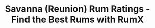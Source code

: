 ---
country:
  categoryID: 25
  code: re
  en: Reunion
  path: reunion
description: Looking for the best rums from the Savanna? Discover 240 rums from Savanna
  in the world's largest rum database!
distillery: Savanna
last_modified_at: '2024-04-19'
permalink: /distilleries/savanna/
popular_bottlers:
- name: Rum Nation
  path: rum-nation
  rums: 15
- name: Saint Eloi Spirits
  path: saint-eloi-spirits
  rums: 4
- name: Maison Ferrand
  path: maison-ferrand
  rums: 10
- name: Compagnie des Indes
  path: compagnie-des-indes
  rums: 11
- name: The Wild Parrot
  path: the-wild-parrot
  rums: 1
- name: Rhums Gadyamb
  path: rhums-gadyamb
  rums: 3
- name: Habitation Velier
  path: habitation-velier
  rums: 2
- name: LMDW
  path: lmdw
  rums: 1
- name: The Duchess
  path: the-duchess
  rums: 1
- name: Romdeluxe
  path: romdeluxe
  rums: 2
- name: Velier
  path: velier
  rums: 3
- name: Old Brothers
  path: old-brothers
  rums: 4
- name: Elizabeth Yard
  path: elizabeth-yard
  rums: 5
- name: Heinz Eggert GmbH
  path: heinz-eggert-gmbh
  rums: 1
- name: Barrique
  path: barrique
  rums: 2
- name: Famille Ricci
  path: famille-ricci
  rums: 1
- name: Ma Part Des Anges
  path: ma-part-des-anges
  rums: 1
- name: "Bapt & Clem\u2018s"
  path: bapt-clems
  rums: 1
- name: 1423 World Class Spirits
  path: 1423-world-class-spirits
  rums: 1
- name: The Nectar
  path: the-nectar
  rums: 2
- name: Holmes Cay
  path: holmes-cay
  rums: 2
- name: Berry Bros & Rudd
  path: berry-bros-rudd
  rums: 1
- name: VRAK
  path: vrak
  rums: 1
ratings:
  chartData:
  - - '5'
    - null
    - '#E03E2C'
  - - '15'
    - 1
    - '#E03E2C'
  - - '25'
    - 2
    - '#E03E2C'
  - - '35'
    - 13
    - '#E03E2C'
  - - '45'
    - 19
    - '#EFB500'
  - - '55'
    - 59
    - '#EFB500'
  - - '65'
    - 194
    - '#EFB500'
  - - '75'
    - 1029
    - '#2AA14C'
  - - '85'
    - 2043
    - '#2AA14C'
  - - '95'
    - 201
    - '#2AA14C'
  finishTagsFrequency:
  - - category: &id002
        bgColor: '621812'
        en: Woody
        fgColor: FFFFFF
      categoryID: '17'
      en: Woody
    - 67
  - - category:
        bgColor: 7d8386
        en: Mouthfeel
        fgColor: FFFFFF
      categoryID: '7'
      en: Dry
    - 39
  - - category: &id001
        bgColor: 3D77BD
        en: Tastes
        fgColor: FFFFFF
      categoryID: '6'
      en: Bitter
    - 35
  - - category: *id001
      categoryID: '6'
      en: Spicy
    - 34
  - - category: &id005
        bgColor: c13852
        en: Fruity
        fgColor: FFFFFF
      categoryID: '0'
      en: Fruity
    - 30
  - - category: *id002
      categoryID: '17'
      en: Barrel
    - 28
  - - category: &id004
        bgColor: '197145'
        en: Vegetal
        fgColor: FFFFFF
      categoryID: '21'
      en: Olive
    - 26
  - - category: *id001
      categoryID: '6'
      en: Spice
    - 24
  - - category: &id003
        bgColor: '621812'
        en: Spices
        fgColor: FFFFFF
      categoryID: '15'
      en: Vanilla
    - 24
  - - category:
        bgColor: 1a727e
        en: Trigeminal
        fgColor: FFFFFF
      categoryID: '8'
      en: Warm
    - 23
  - - category: *id003
      categoryID: '15'
      en: Peppery
    - 22
  - - category: *id004
      categoryID: '21'
      en: Herbal
    - 22
  - - category: *id005
      categoryID: '0'
      en: Strawberry
    - 22
  - - category: &id006
        bgColor: '621812'
        en: Roasted
        fgColor: FFFFFF
      categoryID: '16'
      en: Roasted
    - 21
  - - category: *id006
      categoryID: '16'
      en: Smoky
    - 20
  - - category: *id004
      categoryID: '21'
      en: Minty
    - 20
  - - category: *id004
      categoryID: '21'
      en: Vegetal
    - 20
  - - category:
        bgColor: '197145'
        en: Earthy
        fgColor: FFFFFF
      categoryID: '20'
      en: Tobacco
    - 19
  - - category:
        bgColor: c13852
        en: DriedFruit
        fgColor: FFFFFF
      categoryID: '1'
      en: Dried fruit
    - 18
  - - category:
        bgColor: c13852
        en: TropicalFruit
        fgColor: FFFFFF
      categoryID: '2'
      en: Pineapple
    - 17
  nosingTagsFrequency:
  - - category:
        bgColor: '621812'
        en: Woody
        fgColor: FFFFFF
      categoryID: '17'
      en: Woody
    - 76
  - - category: &id010
        bgColor: c13852
        en: Fruity
        fgColor: FFFFFF
      categoryID: '0'
      en: Fruity
    - 69
  - - category: &id009
        bgColor: 1a727e
        en: Medicinal
        fgColor: FFFFFF
      categoryID: '5'
      en: Ester
    - 52
  - - category:
        bgColor: '621812'
        en: Spices
        fgColor: FFFFFF
      categoryID: '15'
      en: Vanilla
    - 42
  - - category: &id007
        bgColor: c13852
        en: TropicalFruit
        fgColor: FFFFFF
      categoryID: '2'
      en: Tropical fruit
    - 38
  - - category: *id007
      categoryID: '2'
      en: Pineapple
    - 36
  - - category: &id011
        bgColor: 3D77BD
        en: Tastes
        fgColor: FFFFFF
      categoryID: '6'
      en: Spice
    - 34
  - - category: &id008
        bgColor: '197145'
        en: Vegetal
        fgColor: FFFFFF
      categoryID: '21'
      en: Olive
    - 29
  - - category: *id008
      categoryID: '21'
      en: Vegetal
    - 29
  - - category: *id009
      categoryID: '5'
      en: Solvents
    - 28
  - - category: *id007
      categoryID: '2'
      en: Banana
    - 27
  - - category: *id010
      categoryID: '0'
      en: Overripe
    - 26
  - - category:
        bgColor: c13852
        en: Citrus
        fgColor: FFFFFF
      categoryID: '3'
      en: Citrus
    - 25
  - - category: *id010
      categoryID: '0'
      en: Strawberry
    - 24
  - - category: *id011
      categoryID: '6'
      en: Sweet
    - 23
  - - category:
        bgColor: '197145'
        en: Floral
        fgColor: FFFFFF
      categoryID: '22'
      en: Floral
    - 23
  - - category:
        bgColor: c48c31
        en: Caramel
        fgColor: FFFFFF
      categoryID: '10'
      en: Caramel
    - 22
  - - category: *id008
      categoryID: '21'
      en: Fresh
    - 20
  - - category:
        bgColor: c48c31
        en: Sweet
        fgColor: FFFFFF
      categoryID: '9'
      en: Honey
    - 19
  - - category: *id007
      categoryID: '2'
      en: Mango
    - 19
  ratings:
  - 88
  - 70
  - 75
  - 73
  - 64
  - 100
  - 90
  - 60
  - 75
  - 20
  - 60
  - 72
  - 77
  - 71
  - 80
  - 79
  - 86
  - 81
  - 49
  - 85
  - 76
  - 82
  - 84
  - 80
  - 84
  - 80
  - 77
  - 86
  - 81
  - 83
  - 85
  - 80
  - 84
  - 86
  - 85
  - 83
  - 88
  - 79
  - 84
  - 84
  - 84
  - 88
  - 84
  - 79
  - 85
  - 80
  - 80
  - 84
  - 82
  - 83
  - 85
  - 84
  - 87
  - 68
  - 79
  - 85
  - 84
  - 79
  - 83
  - 89
  - 70
  - 70
  - 89
  - 70
  - 71
  - 73
  - 76
  - 84
  - 76
  - 75
  - 79
  - 79
  - 81
  - 45
  - 86
  - 80
  - 80
  - 73
  - 82
  - 77
  - 83
  - 79
  - 77
  - 86
  - 75
  - 75
  - 84
  - 80
  - 84
  - 75
  - 84
  - 86
  - 79
  - 90
  - 77
  - 85
  - 86
  - 88
  - 84
  - 48
  - 80
  - 88
  - 81
  - 89
  - 85
  - 90
  - 90
  - 88
  - 90
  - 86
  - 82
  - 91
  - 84
  - 85
  - 85
  - 90
  - 87
  - 88
  - 88
  - 85
  - 84
  - 83
  - 80
  - 86
  - 79
  - 83
  - 90
  - 73
  - 69
  - 87
  - 70
  - 71
  - 85
  - 85
  - 84
  - 84
  - 82
  - 84
  - 85
  - 85
  - 85
  - 84
  - 84
  - 86
  - 82
  - 82
  - 80
  - 92
  - 88
  - 80
  - 77
  - 78
  - 81
  - 73
  - 80
  - 82
  - 83
  - 72
  - 70
  - 76
  - 80
  - 78
  - 80
  - 85
  - 84
  - 85
  - 70
  - 78
  - 89
  - 92
  - 91
  - 92
  - 88
  - 84
  - 84
  - 91
  - 96
  - 87
  - 95
  - 98
  - 86
  - 90
  - 90
  - 86
  - 86
  - 85
  - 86
  - 91
  - 88
  - 89
  - 89
  - 91
  - 90
  - 88
  - 90
  - 85
  - 92
  - 90
  - 84
  - 91
  - 90
  - 90
  - 94
  - 91
  - 86
  - 90
  - 83
  - 77
  - 79
  - 78
  - 90
  - 59
  - 70
  - 93
  - 95
  - 70
  - 80
  - 82
  - 69
  - 75
  - 74
  - 72
  - 88
  - 79
  - 82
  - 79
  - 80
  - 78
  - 81
  - 80
  - 69
  - 81
  - 78
  - 80
  - 88
  - 90
  - 79
  - 83
  - 77
  - 86
  - 82
  - 75
  - 81
  - 84
  - 85
  - 81
  - 82
  - 82
  - 86
  - 80
  - 84
  - 80
  - 84
  - 88
  - 88
  - 81
  - 83
  - 87
  - 85
  - 85
  - 85
  - 81
  - 84
  - 85
  - 85
  - 80
  - 79
  - 76
  - 83
  - 77
  - 77
  - 77
  - 80
  - 60
  - 79
  - 83
  - 81
  - 74
  - 72
  - 80
  - 79
  - 80
  - 72
  - 80
  - 82
  - 82
  - 79
  - 67
  - 92
  - 85
  - 89
  - 86
  - 84
  - 79
  - 85
  - 80
  - 86
  - 82
  - 84
  - 81
  - 86
  - 85
  - 84
  - 86
  - 85
  - 88
  - 85
  - 88
  - 86
  - 84
  - 87
  - 87
  - 86
  - 89
  - 88
  - 92
  - 87
  - 91
  - 90
  - 85
  - 90
  - 86
  - 84
  - 87
  - 89
  - 87
  - 86
  - 87
  - 84
  - 88
  - 85
  - 87
  - 86
  - 100
  - 86
  - 85
  - 83
  - 78
  - 82
  - 79
  - 88
  - 84
  - 86
  - 87
  - 83
  - 86
  - 77
  - 81
  - 86
  - 83
  - 88
  - 90
  - 86
  - 77
  - 79
  - 80
  - 85
  - 83
  - 85
  - 85
  - 73
  - 85
  - 100
  - 75
  - 78
  - 80
  - 62
  - 68
  - 59
  - 91
  - 90
  - 80
  - 85
  - 88
  - 89
  - 80
  - 86
  - 91
  - 83
  - 85
  - 85
  - 83
  - 88
  - 86
  - 87
  - 78
  - 84
  - 88
  - 82
  - 78
  - 87
  - 88
  - 88
  - 86
  - 86
  - 86
  - 90
  - 85
  - 85
  - 84
  - 88
  - 86
  - 84
  - 82
  - 85
  - 90
  - 91
  - 87
  - 87
  - 84
  - 83
  - 88
  - 87
  - 79
  - 85
  - 86
  - 74
  - 86
  - 88
  - 80
  - 86
  - 88
  - 88
  - 80
  - 85
  - 80
  - 90
  - 86
  - 83
  - 85
  - 84
  - 84
  - 85
  - 76
  - 86
  - 86
  - 82
  - 85
  - 83
  - 87
  - 84
  - 82
  - 86
  - 77
  - 85
  - 84
  - 85
  - 83
  - 85
  - 87
  - 86
  - 88
  - 84
  - 89
  - 86
  - 87
  - 81
  - 88
  - 65
  - 65
  - 83
  - 82
  - 82
  - 84
  - 83
  - 85
  - 76
  - 80
  - 82
  - 80
  - 84
  - 76
  - 78
  - 82
  - 80
  - 78
  - 82
  - 84
  - 65
  - 73
  - 70
  - 82
  - 81
  - 80
  - 76
  - 70
  - 78
  - 62
  - 70
  - 82
  - 76
  - 72
  - 77
  - 82
  - 77
  - 72
  - 68
  - 72
  - 80
  - 80
  - 84
  - 84
  - 74
  - 79
  - 64
  - 69
  - 87
  - 78
  - 75
  - 77
  - 80
  - 80
  - 79
  - 76
  - 86
  - 77
  - 85
  - 83
  - 80
  - 82
  - 79
  - 80
  - 73
  - 70
  - 87
  - 78
  - 81
  - 82
  - 90
  - 93
  - 90
  - 89
  - 88
  - 90
  - 85
  - 90
  - 89
  - 82
  - 85
  - 84
  - 86
  - 91
  - 88
  - 91
  - 89
  - 88
  - 87
  - 90
  - 89
  - 88
  - 92
  - 90
  - 87
  - 83
  - 81
  - 78
  - 85
  - 81
  - 75
  - 81
  - 77
  - 79
  - 82
  - 74
  - 83
  - 79
  - 82
  - 82
  - 90
  - 72
  - 79
  - 88
  - 85
  - 85
  - 75
  - 86
  - 81
  - 87
  - 49
  - 74
  - 70
  - 75
  - 80
  - 74
  - 86
  - 85
  - 75
  - 82
  - 88
  - 85
  - 84
  - 81
  - 82
  - 73
  - 80
  - 84
  - 90
  - 88
  - 82
  - 80
  - 85
  - 88
  - 88
  - 88
  - 88
  - 86
  - 87
  - 88
  - 86
  - 83
  - 88
  - 89
  - 88
  - 90
  - 89
  - 88
  - 86
  - 80
  - 88
  - 86
  - 88
  - 86
  - 90
  - 90
  - 89
  - 87
  - 86
  - 90
  - 88
  - 93
  - 92
  - 93
  - 95
  - 85
  - 88
  - 85
  - 85
  - 91
  - 90
  - 72
  - 93
  - 94
  - 88
  - 94
  - 76
  - 77
  - 92
  - 90
  - 93
  - 39
  - 93
  - 92
  - 93
  - 91
  - 85
  - 89
  - 90
  - 85
  - 88
  - 84
  - 90
  - 94
  - 90
  - 93
  - 93
  - 86
  - 90
  - 91
  - 90
  - 88
  - 91
  - 90
  - 92
  - 84
  - 87
  - 86
  - 84
  - 80
  - 86
  - 84
  - 88
  - 80
  - 83
  - 80
  - 85
  - 83
  - 82
  - 85
  - 85
  - 86
  - 86
  - 90
  - 86
  - 86
  - 86
  - 90
  - 87
  - 86
  - 89
  - 88
  - 86
  - 86
  - 82
  - 87
  - 83
  - 88
  - 87
  - 79
  - 83
  - 86
  - 85
  - 83
  - 86
  - 92
  - 86
  - 92
  - 78
  - 87
  - 81
  - 82
  - 79
  - 82
  - 90
  - 83
  - 80
  - 71
  - 84
  - 79
  - 81
  - 83
  - 74
  - 75
  - 86
  - 80
  - 80
  - 85
  - 80
  - 84
  - 83
  - 83
  - 80
  - 85
  - 81
  - 80
  - 73
  - 84
  - 86
  - 87
  - 88
  - 87
  - 88
  - 88
  - 84
  - 79
  - 85
  - 82
  - 80
  - 73
  - 92
  - 86
  - 89
  - 88
  - 90
  - 92
  - 84
  - 88
  - 82
  - 80
  - 89
  - 86
  - 85
  - 85
  - 78
  - 78
  - 76
  - 72
  - 74
  - 68
  - 76
  - 80
  - 78
  - 73
  - 80
  - 80
  - 72
  - 79
  - 80
  - 80
  - 80
  - 79
  - 82
  - 73
  - 85
  - 83
  - 80
  - 82
  - 79
  - 71
  - 81
  - 82
  - 83
  - 81
  - 76
  - 79
  - 80
  - 65
  - 87
  - 79
  - 82
  - 83
  - 83
  - 79
  - 82
  - 88
  - 65
  - 60
  - 75
  - 50
  - 70
  - 70
  - 62
  - 71
  - 65
  - 67
  - 69
  - 67
  - 59
  - 69
  - 73
  - 65
  - 84
  - 81
  - 83
  - 81
  - 80
  - 95
  - 93
  - 84
  - 94
  - 83
  - 85
  - 88
  - 91
  - 93
  - 93
  - 74
  - 76
  - 88
  - 88
  - 93
  - 90
  - 87
  - 84
  - 88
  - 84
  - 94
  - 85
  - 82
  - 90
  - 85
  - 87
  - 88
  - 88
  - 88
  - 88
  - 84
  - 95
  - 91
  - 90
  - 88
  - 81
  - 89
  - 88
  - 71
  - 90
  - 91
  - 90
  - 90
  - 86
  - 70
  - 88
  - 81
  - 89
  - 89
  - 86
  - 91
  - 88
  - 91
  - 92
  - 90
  - 90
  - 92
  - 92
  - 90
  - 89
  - 50
  - 84
  - 86
  - 75
  - 81
  - 80
  - 83
  - 80
  - 80
  - 82
  - 65
  - 84
  - 75
  - 75
  - 80
  - 81
  - 80
  - 81
  - 82
  - 83
  - 80
  - 80
  - 93
  - 80
  - 73
  - 86
  - 90
  - 72
  - 83
  - 68
  - 83
  - 82
  - 83
  - 78
  - 83
  - 84
  - 84
  - 80
  - 85
  - 83
  - 80
  - 52
  - 82
  - 86
  - 80
  - 78
  - 75
  - 83
  - 78
  - 78
  - 69
  - 78
  - 79
  - 70
  - 83
  - 75
  - 65
  - 80
  - 80
  - 75
  - 100
  - 78
  - 77
  - 80
  - 80
  - 86
  - 81
  - 77
  - 79
  - 76
  - 68
  - 81
  - 76
  - 85
  - 67
  - 81
  - 91
  - 74
  - 50
  - 88
  - 89
  - 90
  - 90
  - 90
  - 84
  - 87
  - 90
  - 93
  - 93
  - 95
  - 90
  - 92
  - 88
  - 83
  - 91
  - 88
  - 88
  - 69
  - 80
  - 85
  - 90
  - 87
  - 79
  - 82
  - 88
  - 85
  - 91
  - 81
  - 90
  - 75
  - 86
  - 83
  - 85
  - 84
  - 87
  - 85
  - 86
  - 83
  - 89
  - 89
  - 87
  - 82
  - 91
  - 83
  - 100
  - 86
  - 86
  - 90
  - 89
  - 87
  - 87
  - 84
  - 87
  - 89
  - 88
  - 87
  - 87
  - 86
  - 88
  - 87
  - 85
  - 88
  - 79
  - 78
  - 81
  - 89
  - 88
  - 88
  - 88
  - 87
  - 90
  - 87
  - 88
  - 90
  - 83
  - 86
  - 91
  - 88
  - 86
  - 90
  - 86
  - 89
  - 88
  - 79
  - 89
  - 65
  - 84
  - 80
  - 81
  - 83
  - 86
  - 87
  - 85
  - 85
  - 86
  - 85
  - 84
  - 85
  - 87
  - 80
  - 84
  - 83
  - 75
  - 85
  - 83
  - 84
  - 86
  - 92
  - 90
  - 87
  - 84
  - 87
  - 88
  - 86
  - 87
  - 87
  - 86
  - 89
  - 87
  - 85
  - 84
  - 85
  - 88
  - 90
  - 70
  - 77
  - 72
  - 69
  - 70
  - 77
  - 75
  - 80
  - 77
  - 76
  - 84
  - 79
  - 77
  - 83
  - 72
  - 80
  - 87
  - 90
  - 87
  - 85
  - 85
  - 85
  - 84
  - 84
  - 90
  - 90
  - 86
  - 90
  - 84
  - 88
  - 87
  - 85
  - 75
  - 78
  - 89
  - 79
  - 82
  - 81
  - 82
  - 81
  - 85
  - 93
  - 80
  - 31
  - 86
  - 85
  - 90
  - 79
  - 88
  - 72
  - 64
  - 72
  - 82
  - 81
  - 78
  - 84
  - 85
  - 90
  - 79
  - 88
  - 84
  - 85
  - 80
  - 65
  - 37
  - 75
  - 85
  - 84
  - 75
  - 40
  - 80
  - 80
  - 83
  - 84
  - 89
  - 80
  - 85
  - 80
  - 66
  - 83
  - 85
  - 89
  - 79
  - 75
  - 81
  - 70
  - 83
  - 90
  - 83
  - 81
  - 94
  - 81
  - 80
  - 88
  - 81
  - 90
  - 84
  - 100
  - 80
  - 83
  - 83
  - 84
  - 90
  - 30
  - 90
  - 90
  - 82
  - 84
  - 85
  - 80
  - 85
  - 80
  - 84
  - 91
  - 82
  - 90
  - 70
  - 76
  - 84
  - 82
  - 84
  - 87
  - 82
  - 84
  - 79
  - 83
  - 81
  - 80
  - 93
  - 80
  - 90
  - 85
  - 61
  - 88
  - 84
  - 89
  - 84
  - 85
  - 84
  - 81
  - 77
  - 87
  - 78
  - 90
  - 91
  - 70
  - 88
  - 85
  - 87
  - 84
  - 83
  - 78
  - 81
  - 82
  - 48
  - 77
  - 76
  - 75
  - 70
  - 75
  - 81
  - 80
  - 81
  - 69
  - 78
  - 77
  - 70
  - 77
  - 88
  - 81
  - 80
  - 76
  - 79
  - 72
  - 79
  - 83
  - 80
  - 77
  - 77
  - 80
  - 79
  - 80
  - 78
  - 83
  - 84
  - 81
  - 83
  - 82
  - 85
  - 80
  - 82
  - 77
  - 81
  - 80
  - 78
  - 86
  - 82
  - 80
  - 83
  - 80
  - 81
  - 84
  - 74
  - 84
  - 90
  - 85
  - 87
  - 92
  - 82
  - 80
  - 88
  - 80
  - 84
  - 89
  - 70
  - 87
  - 75
  - 76
  - 71
  - 75
  - 76
  - 76
  - 79
  - 79
  - 77
  - 75
  - 70
  - 80
  - 82
  - 81
  - 82
  - 89
  - 87
  - 75
  - 68
  - 72
  - 82
  - 81
  - 72
  - 75
  - 77
  - 81
  - 82
  - 65
  - 70
  - 75
  - 78
  - 75
  - 73
  - 73
  - 65
  - 63
  - 76
  - 70
  - 83
  - 67
  - 81
  - 60
  - 70
  - 70
  - 80
  - 82
  - 86
  - 80
  - 86
  - 62
  - 80
  - 81
  - 81
  - 67
  - 74
  - 87
  - 83
  - 59
  - 79
  - 80
  - 83
  - 40
  - 80
  - 80
  - 73
  - 82
  - 74
  - 73
  - 72
  - 75
  - 76
  - 70
  - 71
  - 75
  - 67
  - 65
  - 74
  - 69
  - 70
  - 37
  - 72
  - 72
  - 79
  - 72
  - 62
  - 79
  - 70
  - 60
  - 79
  - 75
  - 75
  - 66
  - 55
  - 72
  - 71
  - 75
  - 75
  - 70
  - 70
  - 65
  - 71
  - 75
  - 70
  - 53
  - 65
  - 72
  - 61
  - 65
  - 77
  - 63
  - 72
  - 70
  - 97
  - 86
  - 88
  - 86
  - 84
  - 87
  - 87
  - 88
  - 87
  - 85
  - 88
  - 85
  - 85
  - 84
  - 83
  - 88
  - 85
  - 82
  - 83
  - 77
  - 78
  - 77
  - 87
  - 79
  - 87
  - 85
  - 85
  - 87
  - 87
  - 83
  - 90
  - 87
  - 82
  - 89
  - 83
  - 87
  - 88
  - 87
  - 87
  - 90
  - 88
  - 88
  - 90
  - 82
  - 76
  - 83
  - 87
  - 80
  - 87
  - 79
  - 88
  - 87
  - 86
  - 87
  - 89
  - 88
  - 87
  - 83
  - 60
  - 95
  - 80
  - 80
  - 90
  - 85
  - 92
  - 88
  - 87
  - 83
  - 77
  - 79
  - 74
  - 74
  - 78
  - 82
  - 83
  - 78
  - 79
  - 83
  - 95
  - 83
  - 88
  - 80
  - 90
  - 80
  - 77
  - 77
  - 81
  - 79
  - 78
  - 87
  - 82
  - 89
  - 85
  - 82
  - 100
  - 81
  - 86
  - 78
  - 76
  - 81
  - 80
  - 80
  - 70
  - 73
  - 80
  - 80
  - 76
  - 84
  - 84
  - 80
  - 75
  - 90
  - 60
  - 77
  - 75
  - 91
  - 75
  - 83
  - 82
  - 87
  - 79
  - 81
  - 86
  - 75
  - 81
  - 81
  - 72
  - 82
  - 81
  - 82
  - 83
  - 80
  - 81
  - 80
  - 84
  - 74
  - 83
  - 82
  - 85
  - 82
  - 81
  - 76
  - 84
  - 84
  - 82
  - 81
  - 88
  - 82
  - 87
  - 85
  - 85
  - 68
  - 82
  - 85
  - 84
  - 83
  - 85
  - 85
  - 84
  - 78
  - 85
  - 77
  - 86
  - 78
  - 79
  - 78
  - 82
  - 85
  - 81
  - 77
  - 79
  - 85
  - 79
  - 82
  - 91
  - 87
  - 87
  - 88
  - 86
  - 88
  - 85
  - 80
  - 98
  - 89
  - 86
  - 91
  - 78
  - 85
  - 85
  - 88
  - 86
  - 88
  - 90
  - 86
  - 87
  - 90
  - 87
  - 88
  - 85
  - 87
  - 86
  - 83
  - 85
  - 85
  - 86
  - 85
  - 79
  - 85
  - 88
  - 82
  - 84
  - 85
  - 85
  - 88
  - 86
  - 76
  - 86
  - 88
  - 82
  - 86
  - 85
  - 59
  - 81
  - 88
  - 82
  - 86
  - 84
  - 82
  - 85
  - 80
  - 86
  - 80
  - 71
  - 76
  - 79
  - 82
  - 83
  - 83
  - 86
  - 87
  - 86
  - 83
  - 80
  - 82
  - 82
  - 90
  - 77
  - 84
  - 83
  - 80
  - 88
  - 84
  - 87
  - 59
  - 84
  - 85
  - 77
  - 90
  - 86
  - 86
  - 90
  - 82
  - 82
  - 82
  - 83
  - 85
  - 86
  - 85
  - 84
  - 69
  - 85
  - 81
  - 80
  - 82
  - 79
  - 79
  - 85
  - 86
  - 85
  - 84
  - 82
  - 83
  - 79
  - 89
  - 88
  - 84
  - 82
  - 80
  - 83
  - 86
  - 83
  - 84
  - 83
  - 76
  - 81
  - 82
  - 88
  - 80
  - 80
  - 82
  - 82
  - 82
  - 84
  - 82
  - 85
  - 84
  - 89
  - 84
  - 85
  - 79
  - 81
  - 85
  - 87
  - 85
  - 86
  - 83
  - 92
  - 81
  - 83
  - 88
  - 83
  - 84
  - 80
  - 95
  - 73
  - 91
  - 82
  - 75
  - 78
  - 60
  - 74
  - 85
  - 80
  - 73
  - 86
  - 82
  - 83
  - 84
  - 77
  - 82
  - 81
  - 82
  - 82
  - 84
  - 88
  - 86
  - 76
  - 83
  - 82
  - 80
  - 90
  - 80
  - 83
  - 84
  - 87
  - 75
  - 84
  - 85
  - 81
  - 67
  - 72
  - 75
  - 86
  - 92
  - 89
  - 91
  - 88
  - 88
  - 88
  - 86
  - 89
  - 91
  - 85
  - 91
  - 85
  - 87
  - 94
  - 88
  - 88
  - 89
  - 89
  - 89
  - 89
  - 91
  - 90
  - 84
  - 90
  - 91
  - 93
  - 67
  - 90
  - 93
  - 90
  - 90
  - 87
  - 90
  - 91
  - 91
  - 87
  - 89
  - 85
  - 88
  - 86
  - 80
  - 81
  - 79
  - 65
  - 78
  - 87
  - 70
  - 81
  - 80
  - 80
  - 78
  - 70
  - 79
  - 83
  - 81
  - 82
  - 77
  - 83
  - 75
  - 83
  - 83
  - 81
  - 82
  - 80
  - 85
  - 80
  - 82
  - 81
  - 85
  - 82
  - 86
  - 80
  - 88
  - 87
  - 90
  - 75
  - 86
  - 95
  - 80
  - 71
  - 82
  - 83
  - 80
  - 85
  - 78
  - 83
  - 85
  - 83
  - 82
  - 84
  - 82
  - 85
  - 85
  - 82
  - 85
  - 87
  - 80
  - 80
  - 80
  - 77
  - 80
  - 84
  - 78
  - 85
  - 84
  - 83
  - 89
  - 90
  - 81
  - 85
  - 85
  - 75
  - 78
  - 87
  - 84
  - 83
  - 85
  - 85
  - 80
  - 80
  - 80
  - 80
  - 83
  - 85
  - 83
  - 82
  - 70
  - 78
  - 79
  - 85
  - 72
  - 75
  - 81
  - 90
  - 90
  - 38
  - 35
  - 40
  - 86
  - 82
  - 69
  - 80
  - 82
  - 83
  - 76
  - 86
  - 84
  - 80
  - 82
  - 81
  - 81
  - 83
  - 76
  - 80
  - 85
  - 86
  - 83
  - 82
  - 85
  - 81
  - 74
  - 71
  - 71
  - 69
  - 75
  - 81
  - 76
  - 77
  - 88
  - 75
  - 83
  - 90
  - 69
  - 78
  - 77
  - 76
  - 83
  - 67
  - 81
  - 79
  - 80
  - 73
  - 89
  - 89
  - 87
  - 96
  - 83
  - 87
  - 86
  - 85
  - 84
  - 91
  - 83
  - 87
  - 90
  - 88
  - 85
  - 90
  - 90
  - 90
  - 89
  - 83
  - 90
  - 87
  - 85
  - 86
  - 90
  - 87
  - 85
  - 84
  - 98
  - 91
  - 88
  - 65
  - 90
  - 93
  - 88
  - 88
  - 87
  - 90
  - 82
  - 85
  - 82
  - 94
  - 82
  - 67
  - 87
  - 78
  - 88
  - 82
  - 75
  - 83
  - 82
  - 89
  - 76
  - 90
  - 76
  - 88
  - 83
  - 85
  - 81
  - 56
  - 50
  - 50
  - 84
  - 89
  - 89
  - 87
  - 87
  - 71
  - 84
  - 86
  - 84
  - 77
  - 83
  - 78
  - 82
  - 80
  - 81
  - 84
  - 81
  - 80
  - 78
  - 88
  - 40
  - 75
  - 74
  - 74
  - 79
  - 84
  - 78
  - 74
  - 70
  - 85
  - 77
  - 75
  - 72
  - 83
  - 82
  - 80
  - 83
  - 81
  - 81
  - 77
  - 77
  - 64
  - 86
  - 81
  - 65
  - 76
  - 70
  - 80
  - 70
  - 79
  - 83
  - 82
  - 79
  - 70
  - 78
  - 81
  - 82
  - 83
  - 77
  - 81
  - 79
  - 70
  - 79
  - 84
  - 82
  - 77
  - 85
  - 85
  - 85
  - 80
  - 80
  - 80
  - 73
  - 79
  - 77
  - 82
  - 65
  - 80
  - 80
  - 81
  - 80
  - 80
  - 85
  - 86
  - 76
  - 83
  - 79
  - 82
  - 82
  - 82
  - 83
  - 81
  - 85
  - 71
  - 80
  - 77
  - 82
  - 86
  - 85
  - 86
  - 87
  - 84
  - 90
  - 90
  - 84
  - 86
  - 84
  - 85
  - 84
  - 87
  - 82
  - 86
  - 87
  - 84
  - 81
  - 86
  - 88
  - 85
  - 80
  - 84
  - 84
  - 77
  - 91
  - 83
  - 87
  - 90
  - 86
  - 90
  - 78
  - 86
  - 84
  - 77
  - 78
  - 83
  - 86
  - 87
  - 87
  - 77
  - 75
  - 83
  - 77
  - 80
  - 77
  - 82
  - 92
  - 71
  - 70
  - 74
  - 74
  - 84
  - 51
  - 85
  - 86
  - 85
  - 95
  - 75
  - 76
  - 80
  - 81
  - 85
  - 77
  - 84
  - 84
  - 84
  - 64
  - 82
  - 86
  - 82
  - 70
  - 76
  - 76
  - 73
  - 78
  - 79
  - 73
  - 77
  - 80
  - 88
  - 87
  - 90
  - 80
  - 80
  - 79
  - 80
  - 78
  - 75
  - 79
  - 77
  - 83
  - 74
  - 83
  - 81
  - 55
  - 80
  - 78
  - 60
  - 80
  - 83
  - 81
  - 80
  - 80
  - 80
  - 84
  - 81
  - 85
  - 84
  - 78
  - 75
  - 78
  - 79
  - 77
  - 80
  - 72
  - 76
  - 87
  - 82
  - 82
  - 78
  - 80
  - 80
  - 52
  - 78
  - 80
  - 82
  - 80
  - 88
  - 87
  - 79
  - 84
  - 79
  - 80
  - 79
  - 77
  - 81
  - 80
  - 85
  - 82
  - 72
  - 79
  - 93
  - 77
  - 83
  - 82
  - 71
  - 80
  - 87
  - 89
  - 92
  - 89
  - 87
  - 90
  - 92
  - 82
  - 84
  - 89
  - 90
  - 92
  - 90
  - 84
  - 92
  - 88
  - 91
  - 87
  - 88
  - 90
  - 90
  - 87
  - 89
  - 89
  - 84
  - 90
  - 91
  - 90
  - 88
  - 82
  - 83
  - 91
  - 88
  - 91
  - 93
  - 90
  - 88
  - 91
  - 86
  - 93
  - 88
  - 90
  - 88
  - 93
  - 100
  - 86
  - 89
  - 90
  - 90
  - 91
  - 50
  - 90
  - 93
  - 87
  - 88
  - 91
  - 87
  - 86
  - 85
  - 74
  - 76
  - 85
  - 85
  - 86
  - 82
  - 84
  - 86
  - 92
  - 92
  - 90
  - 87
  - 91
  - 90
  - 87
  - 90
  - 90
  - 87
  - 84
  - 91
  - 89
  - 79
  - 90
  - 91
  - 90
  - 84
  - 88
  - 92
  - 90
  - 92
  - 84
  - 89
  - 90
  - 90
  - 58
  - 86
  - 89
  - 82
  - 88
  - 88
  - 85
  - 81
  - 90
  - 83
  - 80
  - 80
  - 90
  - 88
  - 82
  - 89
  - 88
  - 85
  - 85
  - 88
  - 93
  - 90
  - 88
  - 89
  - 86
  - 92
  - 91
  - 87
  - 92
  - 86
  - 80
  - 88
  - 87
  - 84
  - 85
  - 98
  - 89
  - 93
  - 90
  - 90
  - 88
  - 90
  - 92
  - 92
  - 87
  - 85
  - 84
  - 85
  - 81
  - 88
  - 83
  - 86
  - 86
  - 88
  - 89
  - 85
  - 82
  - 82
  - 78
  - 85
  - 87
  - 81
  - 82
  - 87
  - 86
  - 90
  - 89
  - 89
  - 80
  - 88
  - 74
  - 88
  - 80
  - 86
  - 81
  - 85
  - 82
  - 84
  - 86
  - 100
  - 80
  - 90
  - 85
  - 71
  - 90
  - 90
  - 80
  - 79
  - 80
  - 83
  - 85
  - 82
  - 74
  - 73
  - 83
  - 82
  - 85
  - 83
  - 81
  - 81
  - 83
  - 88
  - 87
  - 92
  - 89
  - 85
  - 85
  - 85
  - 82
  - 78
  - 79
  - 78
  - 94
  - 74
  - 79
  - 82
  - 80
  - 78
  - 81
  - 80
  - 83
  - 70
  - 85
  - 80
  - 75
  - 71
  - 85
  - 84
  - 78
  - 83
  - 83
  - 78
  - 76
  - 78
  - 81
  - 87
  - 90
  - 87
  - 85
  - 84
  - 83
  - 76
  - 85
  - 82
  - 83
  - 80
  - 82
  - 80
  - 78
  - 77
  - 79
  - 78
  - 76
  - 84
  - 82
  - 84
  - 85
  - 75
  - 80
  - 82
  - 81
  - 83
  - 83
  - 75
  - 68
  - 65
  - 60
  - 83
  - 87
  - 85
  - 82
  - 78
  - 80
  - 83
  - 87
  - 90
  - 81
  - 71
  - 88
  - 90
  - 89
  - 80
  - 71
  - 83
  - 88
  - 89
  - 82
  - 81
  - 85
  - 55
  - 56
  - 60
  - 55
  - 91
  - 87
  - 83
  - 86
  - 88
  - 93
  - 88
  - 94
  - 90
  - 87
  - 98
  - 90
  - 92
  - 86
  - 94
  - 100
  - 87
  - 90
  - 91
  - 92
  - 88
  - 87
  - 90
  - 92
  - 91
  - 91
  - 93
  - 85
  - 85
  - 80
  - 91
  - 88
  - 90
  - 88
  - 90
  - 86
  - 85
  - 82
  - 88
  - 84
  - 86
  - 86
  - 85
  - 83
  - 82
  - 86
  - 84
  - 86
  - 86
  - 84
  - 80
  - 80
  - 78
  - 89
  - 90
  - 90
  - 84
  - 81
  - 80
  - 86
  - 74
  - 80
  - 85
  - 84
  - 80
  - 84
  - 84
  - 82
  - 87
  - 80
  - 86
  - 91
  - 85
  - 84
  - 75
  - 80
  - 80
  - 90
  - 76
  - 83
  - 79
  - 80
  - 84
  - 80
  - 84
  - 81
  - 82
  - 86
  - 82
  - 72
  - 65
  - 87
  - 78
  - 74
  - 83
  - 83
  - 79
  - 78
  - 80
  - 81
  - 81
  - 74
  - 80
  - 82
  - 77
  - 78
  - 73
  - 79
  - 81
  - 75
  - 79
  - 84
  - 79
  - 79
  - 73
  - 76
  - 80
  - 62
  - 77
  - 79
  - 80
  - 82
  - 81
  - 80
  - 82
  - 86
  - 79
  - 83
  - 70
  - 50
  - 79
  - 55
  - 73
  - 71
  - 68
  - 71
  - 77
  - 82
  - 75
  - 77
  - 78
  - 77
  - 76
  - 80
  - 82
  - 96
  - 92
  - 87
  - 89
  - 87
  - 85
  - 88
  - 90
  - 85
  - 92
  - 80
  - 88
  - 87
  - 91
  - 86
  - 88
  - 90
  - 84
  - 91
  - 89
  - 87
  - 85
  - 85
  - 92
  - 86
  - 88
  - 92
  - 91
  - 89
  - 87
  - 88
  - 90
  - 90
  - 92
  - 87
  - 89
  - 87
  - 81
  - 90
  - 88
  - 86
  - 83
  - 81
  - 80
  - 84
  - 90
  - 76
  - 68
  - 72
  - 79
  - 70
  - 84
  - 82
  - 85
  - 65
  - 81
  - 78
  - 75
  - 77
  - 77
  - 80
  - 74
  - 75
  - 79
  - 78
  - 81
  - 78
  - 77
  - 78
  - 73
  - 72
  - 76
  - 70
  - 70
  - 70
  - 82
  - 75
  - 80
  - 85
  - 67
  - 89
  - 80
  - 77
  - 77
  - 78
  - 78
  - 72
  - 76
  - 81
  - 84
  - 73
  - 62
  - 75
  - 78
  - 75
  - 75
  - 80
  - 66
  - 90
  - 88
  - 81
  - 84
  - 90
  - 83
  - 88
  - 84
  - 90
  - 76
  - 70
  - 80
  - 86
  - 80
  - 40
  - 82
  - 82
  - 78
  - 87
  - 80
  - 85
  - 85
  - 86
  - 83
  - 87
  - 80
  - 90
  - 89
  - 84
  - 79
  - 82
  - 78
  - 79
  - 73
  - 80
  - 92
  - 87
  - 84
  - 85
  - 79
  - 86
  - 73
  - 84
  - 83
  - 65
  - 86
  - 85
  - 92
  - 87
  - 75
  - 87
  - 93
  - 93
  - 94
  - 91
  - 71
  - 91
  - 86
  - 91
  - 75
  - 87
  - 85
  - 37
  - 90
  - 88
  - 90
  - 88
  - 70
  - 86
  - 88
  - 86
  - 87
  - 88
  - 94
  - 89
  - 86
  - 89
  - 85
  - 92
  - 90
  - 88
  - 90
  - 83
  - 82
  - 80
  - 80
  - 87
  - 78
  - 87
  - 86
  - 85
  - 76
  - 83
  - 70
  - 83
  - 85
  - 86
  - 84
  - 83
  - 82
  - 83
  - 82
  - 81
  - 85
  - 80
  - 70
  - 60
  - 60
  - 53
  - 55
  - 60
  - 60
  - 70
  - 69
  - 62
  - 55
  - 58
  - 62
  - 65
  - 65
  - 60
  - 63
  - 69
  - 67
  - 86
  - 74
  - 86
  - 72
  - 80
  - 85
  - 86
  - 75
  - 80
  - 61
  - 81
  - 77
  - 80
  - 78
  - 84
  - 77
  - 80
  - 80
  - 80
  - 80
  - 77
  - 75
  - 78
  - 80
  - 83
  - 80
  - 79
  - 74
  - 77
  - 80
  - 82
  - 80
  - 75
  - 82
  - 75
  - 80
  - 79
  - 75
  - 76
  - 78
  - 70
  - 77
  - 80
  - 70
  - 69
  - 75
  - 79
  - 83
  - 82
  - 70
  - 77
  - 76
  - 85
  - 80
  - 74
  - 80
  - 75
  - 81
  - 76
  - 77
  - 74
  - 80
  - 70
  - 70
  - 84
  - 72
  - 83
  - 74
  - 80
  - 80
  - 81
  - 75
  - 80
  - 79
  - 74
  - 76
  - 80
  - 66
  - 82
  - 79
  - 83
  - 80
  - 79
  - 73
  - 74
  - 68
  - 63
  - 70
  - 74
  - 79
  - 75
  - 80
  - 82
  - 80
  - 79
  - 77
  - 72
  - 80
  - 74
  - 76
  - 80
  - 85
  - 72
  - 82
  - 79
  - 78
  - 82
  - 76
  - 78
  - 82
  - 78
  - 80
  - 87
  - 78
  - 65
  - 79
  - 75
  - 75
  - 69
  - 67
  - 79
  - 78
  - 69
  - 76
  - 82
  - 82
  - 83
  - 82
  - 95
  - 88
  - 86
  - 82
  - 84
  - 80
  - 82
  - 78
  - 83
  - 84
  - 82
  - 75
  - 84
  - 84
  - 84
  - 86
  - 83
  - 70
  - 80
  - 88
  - 75
  - 79
  - 77
  - 84
  - 86
  - 89
  - 85
  - 89
  - 87
  - 88
  - 84
  - 91
  - 90
  - 80
  - 90
  - 86
  - 89
  - 88
  - 85
  - 86
  - 76
  - 88
  - 84
  - 74
  - 80
  - 70
  - 79
  - 71
  - 80
  - 80
  - 81
  - 76
  - 89
  - 86
  - 82
  - 81
  - 83
  - 95
  - 78
  - 87
  - 86
  - 74
  - 80
  - 81
  - 90
  - 85
  - 80
  - 80
  - 69
  - 85
  - 84
  - 83
  - 79
  - 80
  - 80
  - 73
  - 84
  - 81
  - 79
  - 80
  - 82
  - 85
  - 88
  - 70
  - 79
  - 30
  - 62
  - 87
  - 78
  - 82
  - 85
  - 72
  - 80
  - 70
  - 76
  - 50
  - 75
  - 82
  - 80
  - 84
  - 78
  - 80
  - 85
  - 80
  - 85
  - 84
  - 86
  - 80
  - 69
  - 87
  - 60
  - 80
  - 81
  - 83
  - 80
  - 82
  - 81
  - 73
  - 75
  - 78
  - 83
  - 80
  - 79
  - 90
  - 80
  - 93
  - 64
  - 77
  - 55
  - 72
  - 73
  - 73
  - 60
  - 56
  - 68
  - 76
  - 68
  - 71
  - 80
  - 80
  - 70
  - 65
  - 70
  - 74
  - 73
  - 70
  - 82
  - 80
  - 75
  - 73
  - 81
  - 63
  - 77
  - 74
  - 80
  - 75
  - 73
  - 75
  - 73
  - 73
  - 76
  - 86
  - 83
  - 82
  - 85
  - 82
  - 80
  - 76
  - 85
  - 80
  - 80
  - 78
  - 79
  - 81
  - 85
  - 81
  - 81
  - 85
  - 80
  - 81
  - 70
  - 83
  - 79
  - 82
  - 83
  - 69
  - 80
  - 72
  - 68
  - 74
  - 83
  - 83
  - 83
  - 87
  - 88
  - 90
  - 90
  - 84
  - 88
  - 87
  - 85
  - 87
  - 85
  - 78
  - 89
  - 86
  - 79
  - 85
  - 83
  - 79
  - 76
  - 81
  - 80
  - 87
  - 83
  - 80
  - 80
  - 83
  - 82
  - 87
  - 79
  - 80
  - 80
  - 71
  - 85
  - 90
  - 86
  - 82
  - 91
  - 86
  - 88
  - 83
  - 88
  - 85
  - 84
  - 84
  - 85
  - 83
  - 87
  - 82
  - 85
  - 86
  - 85
  - 83
  - 71
  - 85
  - 90
  - 86
  - 83
  - 86
  - 83
  - 86
  - 86
  - 83
  - 40
  - 75
  - 79
  - 85
  - 86
  - 88
  - 84
  - 80
  - 81
  - 82
  - 74
  - 78
  - 80
  - 81
  - 81
  - 77
  - 82
  - 81
  - 78
  - 70
  - 86
  - 49
  - 55
  - 80
  - 78
  - 83
  - 55
  - 81
  - 86
  - 84
  - 82
  - 86
  - 45
  - 76
  - 55
  - 72
  - 53
  - 49
  - 79
  - 79
  - 79
  - 80
  - 66
  - 77
  - 75
  - 79
  - 79
  - 77
  - 82
  - 78
  - 79
  - 78
  - 81
  - 75
  - 79
  - 78
  - 77
  - 70
  - 83
  - 91
  - 80
  - 82
  - 78
  - 83
  - 79
  - 83
  - 81
  - 83
  - 85
  - 79
  - 81
  - 74
  - 83
  - 86
  - 85
  - 88
  - 87
  - 85
  - 79
  - 84
  - 82
  - 86
  - 82
  - 90
  - 86
  - 82
  - 88
  - 82
  - 85
  - 80
  - 89
  - 91
  - 89
  - 87
  - 85
  - 89
  - 90
  - 88
  - 84
  - 86
  - 84
  - 86
  - 87
  - 86
  - 89
  - 87
  - 87
  - 50
  - 68
  - 75
  - 81
  - 89
  - 86
  - 86
  - 75
  - 70
  - 83
  - 100
  - 70
  - 82
  - 81
  - 85
  - 71
  - 85
  - 81
  - 82
  - 76
  - 83
  - 79
  - 82
  - 70
  - 80
  - 87
  - 78
  - 80
  - 77
  - 81
  - 88
  - 83
  - 88
  - 84
  - 81
  - 95
  - 81
  - 82
  - 52
  - 59
  - 70
  - 55
  - 61
  - 55
  - 54
  - 55
  - 46
  - 78
  - 55
  - 49
  - 80
  - 60
  - 62
  - 55
  - 56
  - 52
  - 55
  - 83
  - 85
  - 80
  - 83
  - 87
  - 82
  - 87
  - 86
  - 85
  - 77
  - 84
  - 85
  - 88
  - 85
  - 86
  - 83
  - 84
  - 89
  - 84
  - 84
  - 84
  - 85
  - 84
  - 87
  - 84
  - 84
  - 81
  - 89
  - 81
  - 83
  - 81
  - 83
  - 84
  - 82
  - 86
  - 85
  - 80
  - 81
  - 86
  - 85
  - 85
  - 83
  - 85
  - 86
  - 86
  - 79
  - 84
  - 79
  - 83
  - 81
  - 81
  - 88
  - 85
  - 85
  - 86
  - 88
  - 85
  - 85
  - 86
  - 84
  - 82
  - 82
  - 85
  - 85
  - 80
  - 84
  - 76
  - 82
  - 83
  - 78
  - 86
  - 83
  - 83
  - 85
  - 83
  - 84
  - 83
  - 83
  - 68
  - 75
  - 77
  - 79
  - 77
  ratingsCount: 3561
  ratingsMedian: 83
  tasteTagsFrequency:
  - - category: &id017
        bgColor: '621812'
        en: Woody
        fgColor: FFFFFF
      categoryID: '17'
      en: Woody
    - 74
  - - category: &id015
        bgColor: c13852
        en: Fruity
        fgColor: FFFFFF
      categoryID: '0'
      en: Fruity
    - 56
  - - category: &id013
        bgColor: 3D77BD
        en: Tastes
        fgColor: FFFFFF
      categoryID: '6'
      en: Spicy
    - 45
  - - category: &id012
        bgColor: c13852
        en: TropicalFruit
        fgColor: FFFFFF
      categoryID: '2'
      en: Pineapple
    - 39
  - - category: *id012
      categoryID: '2'
      en: Tropical fruit
    - 34
  - - category: &id014
        bgColor: '197145'
        en: Vegetal
        fgColor: FFFFFF
      categoryID: '21'
      en: Vegetal
    - 34
  - - category: *id013
      categoryID: '6'
      en: Spice
    - 32
  - - category: &id016
        bgColor: '621812'
        en: Spices
        fgColor: FFFFFF
      categoryID: '15'
      en: Vanilla
    - 32
  - - category:
        bgColor: 1a727e
        en: Medicinal
        fgColor: FFFFFF
      categoryID: '5'
      en: Ester
    - 31
  - - category: *id013
      categoryID: '6'
      en: Sweet
    - 30
  - - category: *id014
      categoryID: '21'
      en: Olive
    - 27
  - - category:
        bgColor: 7d8386
        en: Mouthfeel
        fgColor: FFFFFF
      categoryID: '7'
      en: Intense
    - 25
  - - category: *id015
      categoryID: '0'
      en: Strawberry
    - 24
  - - category: *id016
      categoryID: '15'
      en: Peppery
    - 23
  - - category: *id017
      categoryID: '17'
      en: Barrel
    - 22
  - - category:
        bgColor: c48c31
        en: Caramel
        fgColor: FFFFFF
      categoryID: '10'
      en: Caramel
    - 21
  - - category: &id018
        bgColor: '621812'
        en: Roasted
        fgColor: FFFFFF
      categoryID: '16'
      en: Roasted
    - 20
  - - category: *id018
      categoryID: '16'
      en: Smoky
    - 19
  - - category:
        bgColor: c13852
        en: DriedFruit
        fgColor: FFFFFF
      categoryID: '1'
      en: Dried fruit
    - 18
  - - category: *id015
      categoryID: '0'
      en: Overripe
    - 18
rum_count: 240
sitemap: true
title: Savanna (Reunion) Rum Ratings - Find the Best Rums with RumX

---